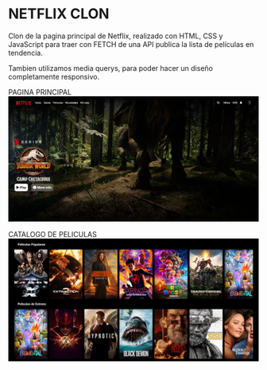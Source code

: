 # NETFLIX CLON
Clon de la pagina principal de Netflix, realizado con HTML, CSS y JavaScript para traer con FETCH de una API publica la lista de películas en tendencia.

Tambien utilizamos media querys, para poder hacer un diseño completamente responsivo.

PAGINA PRINCIPAL
![Pagina de portada](https://github.com/VMErik/netflix_clon/blob/master/assets/img/principal.PNG?raw=true)

CATALOGO DE PELICULAS 
![Catalogo de Peliculas](https://github.com/VMErik/netflix_clon/blob/master/assets/img/catalogo.PNG?raw=true)
